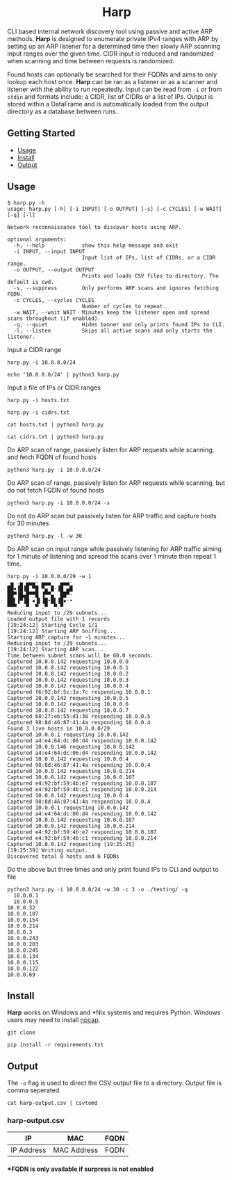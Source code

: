 <h1 align="center">
 Harp
 </h1>

  CLI based internal network discovery tool using passive and active ARP methods. **Harp** is designed to enumerate private IPv4 ranges with ARP by setting up an ARP listener for a determined time then slowly ARP scanning input ranges over the given time. CIDR input is reduced and randomized when scanning and time between requests is randomized. 

  Found hosts can optionally be searched for their FQDNs and aims to only lookup each host once. **Harp** can be ran as a listener or as a scanner and listener with the ability to run repeatedly. Input can be read from `-i` or from `stdin` and formats include: a CIDR, list of CIDRs or a list of IPs. Output is stored within a DataFrame and is automatically loaded from the output directory as a database between runs. 

  ## Getting Started

- [Usage](#usage)
- [Install](#install)
- [Output](#output)

## Usage

```
$ harp.py -h
usage: harp.py [-h] [-i INPUT] [-o OUTPUT] [-s] [-c CYCLES] [-w WAIT] [-q] [-l]

Network reconnaissance tool to discover hosts using ARP.

optional arguments:
  -h, --help            show this help message and exit
  -i INPUT, --input INPUT
                        Input list of IPs, list of CIDRs, or a CIDR range.
  -o OUTPUT, --output OUTPUT
                        Prints and loads CSV files to directory. The default is cwd.
  -s, --suppress        Only performs ARP scans and ignores fetching FQDN.
  -c CYCLES, --cycles CYCLES
                        Number of cycles to repeat.
  -w WAIT, --wait WAIT  Minutes keep the listener open and spread scans throughout (if enabled).
  -q, --quiet           Hides banner and only prints found IPs to CLI.
  -l, --listen          Skips all active scans and only starts the listener.
```

Input a CIDR range
```
harp.py -i 10.0.0.0/24

echo '10.0.0.0/24' | python3 harp.py
```

Input a file of IPs or CIDR ranges
```
harp.py -i hosts.txt

harp.py -i cidrs.txt

cat hosts.txt | python3 harp.py

cat cidrs.txt | python3 harp.py
```


Do ARP scan of range, passively listen for ARP requests while scanning, and fetch FQDN of found hosts
```
python3 harp.py -i 10.0.0.0/24
```
Do ARP scan of range, passively listen for ARP requests while scanning, but do not fetch FQDN of found hosts
```
python3 harp.py -i 10.0.0.0/24 -s
```
Do not do ARP scan but passively listen for ARP traffic and capture hosts for 30 minutes
```
python3 harp.py -l -w 30
```
Do ARP scan on input range while passively listening for ARP traffic aiming for 1 minute of listening and spread the scans over 1 minute then repeat 1 time.
```
harp.py -i 10.0.0.0/29 -w 1
 ▄ .▄ ▄▄▄· ▄▄▄   ▄▄▄·
██▪▐█▐█ ▀█ ▀▄ █·▐█ ▄█
██▀▐█▄█▀▀█ ▐▀▀▄  ██▀·
██▌▐▀▐█ ▪▐▌▐█•█▌▐█▪·•
▀▀▀ · ▀  ▀ .▀  ▀.▀
Reducing input to /29 subnets...
Loaded output file with 1 records
[19:24:12] Starting Cycle 1/1
[19:24:12] Starting ARP Sniffing...
Starting ARP capture for ~1 minutes...
Reducing input to /29 subnets...
[19:24:12] Starting ARP scan...
Time between subnet scans will be 60.0 seconds.
Captured 10.0.0.142 requesting 10.0.0.0
Captured 10.0.0.142 requesting 10.0.0.1
Captured 10.0.0.142 requesting 10.0.0.2
Captured 10.0.0.142 requesting 10.0.0.3
Captured 10.0.0.142 requesting 10.0.0.4
Captured f6:92:bf:5c:3a:7c responding 10.0.0.1
Captured 10.0.0.142 requesting 10.0.0.5
Captured 10.0.0.142 requesting 10.0.0.6
Captured 10.0.0.142 requesting 10.0.0.7
Captured b8:27:eb:55:d1:38 responding 10.0.0.5
Captured 98:8d:46:87:41:4a responding 10.0.0.4
Found 3 live hosts in 10.0.0.0/29
Captured 10.0.0.1 requesting 10.0.0.142
Captured a4:e4:64:dc:06:d4 responding 10.0.0.142
Captured 10.0.0.146 requesting 10.0.0.142
Captured a4:e4:64:dc:06:d4 responding 10.0.0.142
Captured 10.0.0.142 requesting 10.0.0.4
Captured 98:8d:46:87:41:4a responding 10.0.0.4
Captured 10.0.0.142 requesting 10.0.0.214
Captured 10.0.0.142 requesting 10.0.0.107
Captured e4:92:bf:59:4b:e7 responding 10.0.0.107
Captured e4:92:bf:59:4b:c1 responding 10.0.0.214
Captured 10.0.0.142 requesting 10.0.0.4
Captured 98:8d:46:87:41:4a responding 10.0.0.4
Captured 10.0.0.1 requesting 10.0.0.142
Captured a4:e4:64:dc:06:d4 responding 10.0.0.142
Captured 10.0.0.142 requesting 10.0.0.107
Captured 10.0.0.142 requesting 10.0.0.214
Captured e4:92:bf:59:4b:e7 responding 10.0.0.107
Captured e4:92:bf:59:4b:c1 responding 10.0.0.214
Captured 10.0.0.142 requesting [19:25:25]
[19:25:39] Writing output.
Discovered total 8 hosts and 6 FQDNs
```
Do the above but three times and only print found IPs to CLI and output to file
```
python3 harp.py -i 10.0.0.0/24 -w 30 -c 3 -o ./testing/ -q
  10.0.0.1
  10.0.0.5
10.0.0.32
10.0.0.107
10.0.0.154
10.0.0.214
10.0.0.3
10.0.0.243
10.0.0.203
10.0.0.245
10.0.0.134
10.0.0.115
10.0.0.122
10.0.0.69
```


## Install

**Harp** works on Windows and *Nix systems and requires Python. Windows users may need to install [npcap](https://npcap.org/).


```
git clone 
```

```
pip install -r requirements.txt
```

## Output

The `-o` flag is used to direct the CSV output file to a directory. Output file is comma seperated.

```
cat harp-output.csv | csvtomd
```

### harp-output.csv

|IP|MAC|FQDN|
 |---|---|--|
|IP Address|MAC Address|FQDN|

#### *FQDN is only available if surpress is not enabled
